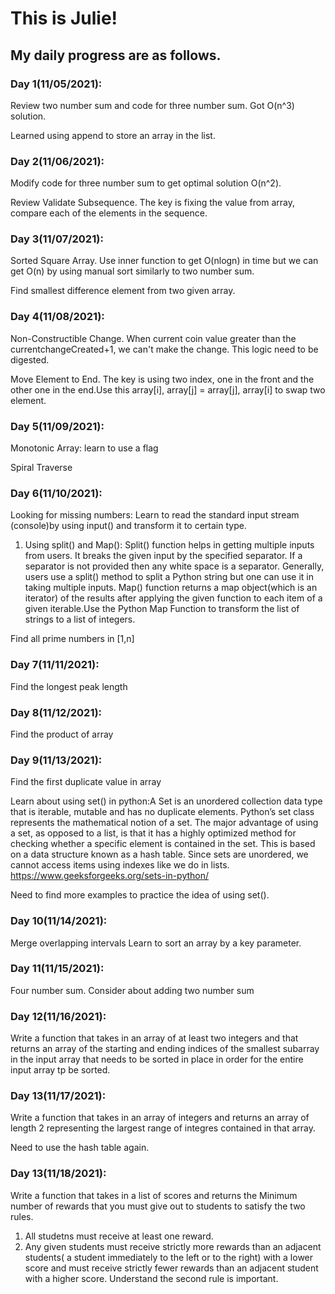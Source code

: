 # This is Julie! 

## My daily progress are as follows.
 ### Day 1(11/05/2021): 
 Review two number sum and code for three number sum. Got O(n^3) solution.
 
 Learned using append to store an array in the list.
 ### Day 2(11/06/2021): 
 Modify code for three number sum to get optimal solution O(n^2). 
 
 Review Validate Subsequence. The key is fixing the value from array, compare each of the elements in the sequence.
 ### Day 3(11/07/2021): 
Sorted Square Array. Use inner function to get O(nlogn) in time but we can get O(n) by using manual sort similarly to two number sum. 

Find smallest difference element from two given array. 
 ### Day 4(11/08/2021): 
Non-Constructible Change. When current coin value greater than the currentchangeCreated+1, we can't make the change. This logic need to be digested. 

Move Element to End. The key is using two index, one in the front and the other one in the end.Use this array[i], array[j] = array[j], array[i] to swap two         element.  
 ### Day 5(11/09/2021): 
Monotonic Array: learn to use a flag

Spiral Traverse

 ### Day 6(11/10/2021):
Looking for missing numbers: Learn to read the standard input stream (console)by using input() and transform it to certain type. 
1. Using split() and Map(): 
Split() function helps in getting multiple inputs from users. It breaks the given input by the specified separator. If a separator is not provided then any white space is a separator. Generally, users use a split() method to split a Python string but one can use it in taking multiple inputs.
Map() function returns a map object(which is an iterator) of the results after applying the given function to each item of a given iterable.Use the Python Map Function to transform the list of strings to a list of integers.

Find all prime numbers in [1,n]

 ### Day 7(11/11/2021):
Find the longest peak length

 ### Day 8(11/12/2021):
Find the product of array

 ### Day 9(11/13/2021):
Find the first duplicate value in array

Learn about using set() in python:A Set is an unordered collection data type that is iterable, mutable and has no duplicate elements. Python’s set class represents the mathematical notion of a set. The major advantage of using a set, as opposed to a list, is that it has a highly optimized method for checking whether a specific element is contained in the set. This is based on a data structure known as a hash table. Since sets are unordered, we cannot access items using indexes like we do in lists. https://www.geeksforgeeks.org/sets-in-python/

Need to find more examples to practice the idea of using set().

 ### Day 10(11/14/2021):
Merge overlapping intervals
Learn to sort an array by a key parameter.

 ### Day 11(11/15/2021):
Four number sum.
Consider about adding two number sum

 ### Day 12(11/16/2021):
Write a function that takes in an array of at least two integers and that returns an array of the starting and ending indices of the smallest subarray in the input array that needs to be sorted in place in order for the entire input array tp be sorted.

 ### Day 13(11/17/2021):
 Write a function that takes in an array of integers and returns an array of length 2 representing the largest range of integres contained in that array.
 
 Need to use the hash table again. 

 ### Day 13(11/18/2021):
 Write a function that takes in a list of scores and returns the Minimum number of rewards that you must give out to students to satisfy the two rules.
 1. All studetns must receive at least one reward.
 2. Any given students must receive strictly more rewards than an adjacent students( a student immediately to the left or to the right) with a lower score and must receive strictly fewer rewards than an adjacent student with a higher score. 
 Understand the second rule is important. 

